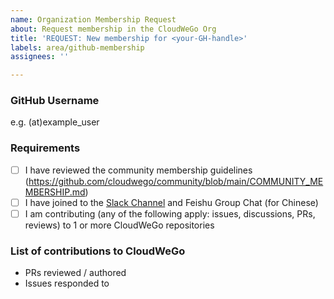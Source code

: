 ```yaml
---
name: Organization Membership Request
about: Request membership in the CloudWeGo Org
title: 'REQUEST: New membership for <your-GH-handle>'
labels: area/github-membership
assignees: ''

---
```


### GitHub Username

e.g. (at)example_user

### Requirements

- [ ] I have reviewed the community membership guidelines (https://github.com/cloudwego/community/blob/main/COMMUNITY_MEMBERSHIP.md)
- [ ] I have joined to the [Slack Channel](https://join.slack.com/t/cloudwego/shared_invite/zt-tmcbzewn-UjXMF3ZQsPhl7W3tEDZboA) and Feishu Group Chat (for Chinese)
- [ ] I am contributing (any of the following apply: issues, discussions, PRs, reviews) to 1 or more CloudWeGo repositories

### List of contributions to CloudWeGo

- PRs reviewed / authored
- Issues responded to
